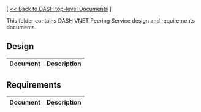[ [ << Back to DASH top-level Documents](../README.md#contents) ]

This folder contains DASH VNET Peering Service design and requirements documents.

## Design

| Document                                               | Description                                |
| ------------------------------------------------------ | ------------------------------------------ |


## Requirements

| Document                                               | Description                                |
| ------------------------------------------------------ | ------------------------------------------ |